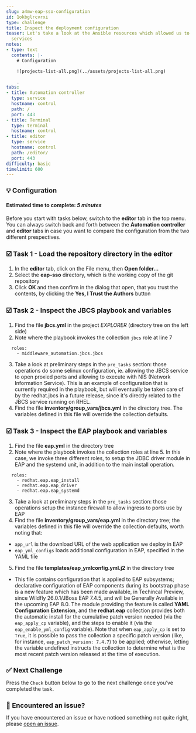 ```yaml
---
slug: a4mw-eap-sso-configuration
id: 1okbglrcvrxi
type: challenge
title: Inspect the deployment configuration
teaser: Let's take a look at the Ansible resources which allowed us to deploy the
  services
notes:
- type: text
  contents: |-
    # Configuration

    ![projects-list-all.png](../assets/projects-list-all.png)

    .
tabs:
- title: Automation controller
  type: service
  hostname: control
  path: /
  port: 443
- title: Terminal
  type: terminal
  hostname: control
- title: editor
  type: service
  hostname: control
  path: /editor/
  port: 443
difficulty: basic
timelimit: 600
---
```

 💡 Configuration
===
#### Estimated time to complete: *5 minutes*<p>



Before you start with tasks below, switch to the **editor** tab in the top menu. You can always switch back and forth between the **Automation controller** and **editor** tabs
in case you want to compare the configuration from the two different prespectives.


☑️ Task 1 - Load the repository directory in the editor
===

1. In the **editor** tab, click on the File menu, then **Open folder...**
2. Select the **eap-sso** directory, which is the working copy of the git repository
3. Click **OK** and then confirm in the dialog that open, that you trust the contents, by clicking the **Yes, I Trust the Authors** button


☑️ Task 2 - Inspect the JBCS playbook and variables
===

1. Find the file **jbcs.yml** in the project _EXPLORER_ (directory tree on the left side)
2. Note where the playbook invokes the collection `jbcs` role at line 7
```
  roles:
    - middleware_automation.jbcs.jbcs
```
3. Take a look at preliminary steps in the `pre_tasks` section: those operations do some selinux configuration, ie. allowing the JBCS service to open proxied ports and allowing to execute with NIS (Network Information Service). This is an example of configuration that is currently required in the playbook, but will eventually be taken care of by the redhat.jbcs in a future release, since it's directly related to the JBCS service running on RHEL.
4. Find the file **inventory/group_vars/jbcs.yml** in the directory tree. The variables defined in this file will override the collection defaults.


☑️ Task 3 - Inspect the EAP playbook and variables
===

1. Find the file **eap.yml** in the directory tree
2. Note where the playbook invokes the collection roles at line 5. In this case, we invoke three different roles, to setup the JDBC driver module in EAP and the systemd unit, in addition to the main install operation.
  ```
    roles:
      - redhat.eap.eap_install
      - redhat.eap.eap_driver
      - redhat.eap.eap_systemd
  ```
3. Take a look at preliminary steps in the `pre_tasks` section: those operations setup the instance firewall to allow ingress to ports use by EAP
4. Find the file **inventory/group_vars/eap.yml** in the directory tree; the variables defined in this file will override the collection defaults, worth noting that:
  * `app_url` is the download URL of the web application we deploy in EAP
  * `eap_yml_configs` loads additional configuration in EAP, specified in the YAML file
5. Find the file **templates/eap_ymlconfig.yml.j2** in the directory tree
  * This file contains configuration that is applied to EAP subsystems; declarative configuration of EAP components during its bootstrap phase is a new feature which has been made available, in Techincal Preview, since Wildfly 26.0.1/JBoss EAP 7.4.5, and will be Generally Available in the upcoming EAP 8.0. The module providing the feature is called **YAML Configuration Extension**, and the **redhat.eap** collection provides both the automatic install for the cumulative patch version needed (via the `eap_apply_cp` variable), and the steps to enable it (via the `eap_enable_yml_config` variable). Note that when `eap_apply_cp` is set to `True`, it is possible to pass the collection a specific patch version (like, for instance, `eap_patch_version: 7.4.7`) to be applied; otherwise, letting the variable undefined instructs the collection to determine what is the most recent patch version released at the time of execution.



✅ Next Challenge
===
Press the `Check` button below to go to the next challenge once you’ve completed the task.

🐛 Encountered an issue?
====

If you have encountered an issue or have noticed something not quite right, please [open an issue](https://github.com/ansible-middleware/instruqt/issues/new?labels=a4mw-eap-sso&title=Issue+with+Deploy+Red+Hat+Single+Sign-On+with+Ansible+for+Middleware+collections+slug+ID:+a4mw-eap-sso-configuration&assignees=guidograzioli).

<style type="text/css" rel="stylesheet">
  .lightbox {
    display: none;
    position: fixed;
    justify-content: center;
    align-items: center;
    z-index: 999;
    top: 0;
    left: 0;
    right: 0;
    bottom: 0;
    padding: 1rem;
    background: rgba(0, 0, 0, 0.8);
    margin-left: auto;
    margin-right: auto;
    margin-top: auto;
    margin-bottom: auto;
  }
  .lightbox:target {
    display: flex;
  }
  .lightbox img {
    /* max-height: 100% */
    max-width: 60%;
    max-height: 60%;
  }
  img {
    display: block;
    margin-left: auto;
    margin-right: auto;
  }
  h1 {
    font-size: 18px;
  }
    h2 {
    font-size: 16px;
    font-weight: 600
  }
    h3 {
    font-size: 14px;
    font-weight: 600
  }
  p span {
    font-size: 14px;
  }
  ul li span {
    font-size: 14px
  }
</style>

